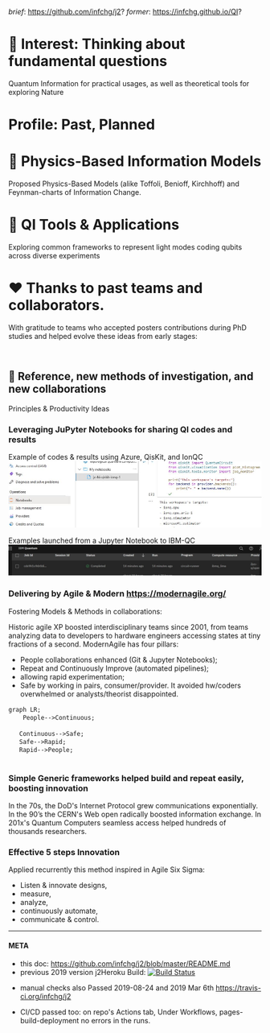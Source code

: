 _brief_: https://github.com/infchg/j2?  _former_: https://infchg.github.io/QI?
  
#  🌌 Interest: Thinking about fundamental questions

Quantum Information for practical usages, as well as theoretical tools for exploring Nature 

# Profile: Past, Planned
 

#  🌱 Physics-Based Information Models 

Proposed Physics-Based Models (alike Toffoli, Benioff, Kirchhoff) and Feynman-charts of Information Change.
 
#  🌱 QI Tools & Applications 

Exploring common frameworks to represent light modes coding qubits across diverse experiments
 
#  ♥ Thanks to past teams and collaborators.

With gratitude to teams who accepted posters contributions during PhD studies and helped evolve these ideas from early stages:

 

 
```stl
 
```
 


## 📕 Reference, new methods of investigation, and new collaborations 

Principles & Productivity Ideas

### Leveraging JuPyter Notebooks for sharing QI codes and results  

Example of codes & results using  Azure, QisKit, and IonQC ![](AzQisKitIon.JPG) 

Examples launched from a Jupyter Notebook to IBM-QC ![](ibm-q-jobss.png)


### Delivering by Agile & Modern https://modernagile.org/

Fostering Models & Methods in collaborations:

Historic agile XP boosted interdisciplinary teams since 2001, from teams analyzing data to developers to hardware engineers accessing states at tiny fractions of a second. ModernAgile has four pillars: 

- People collaborations enhanced (Git & Jupyter Notebooks);
- Repeat and Continuously Improve (automated pipelines); 
- allowing rapid experimentation;
-  Safe by working in pairs, consumer/provider. It avoided hw/coders overwhelmed or analysts/theorist disappointed.

```mermaid
graph LR;
    People-->Continuous;
 
   Continuous-->Safe;
   Safe-->Rapid;
   Rapid-->People;
   
```

### Simple Generic frameworks helped build and repeat easily, boosting innovation 

   In the 70s, the DoD's Internet Protocol grew communications exponentially. In the 90’s the CERN's Web open radically boosted information exchange. In 201x's Quantum Computers seamless access helped hundreds of thousands researchers. 

### Effective 5 steps Innovation

Applied recurrently this method inspired in Agile Six Sigma:

- Listen & innovate designs, 
- measure, 
- analyze, 
- continuously automate, 
- communicate & control.
 


---

#### META

- this doc: https://github.com/infchg/j2/blob/master/README.md
- previous 2019 version j2Heroku Build: [![Build Status](https://travis-ci.org/infchg/j2.svg)](https://travis-ci.org/infchg/j2) 
+ manual checks also Passed 2019-08-24 and 2019 Mar 6th  https://travis-ci.org/infchg/j2
- CI/CD passed too: on repo's Actions tab, Under Workflows, pages-build-deployment no errors in the runs.  


